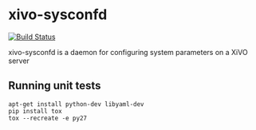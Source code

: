 xivo-sysconfd
=========
[![Build Status](https://travis-ci.org/xivo-pbx/xivo-sysconfd.png?branch=master)](https://travis-ci.org/xivo-pbx/xivo-sysconfd)

xivo-sysconfd is a daemon for configuring system parameters on a XiVO server


Running unit tests
------------------

```
apt-get install python-dev libyaml-dev
pip install tox
tox --recreate -e py27
```
